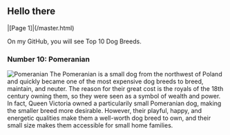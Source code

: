 ## Hello there
|[Page 1]|(/master.html)

On my GitHub, you will see Top 10 Dog Breeds.

### Number 10: Pomeranian 
![Pomeranian](https://s3.amazonaws.com/cdn-origin-etr.akc.org/wp-content/uploads/2017/11/12225627/Pomeranian-On-White-01.jpg)
The Pomeranian is a small dog from the northwest of Poland and quickly became one of the most expensive dog breeds to breed, maintain, and neuter. The reason for their great cost is the royals of the 18th century owning them, so they were seen as a symbol of wealth and power. In fact, Queen Victoria owned a particularily small Pomeranian dog, making the smaller breed more desirable. However, their playful, happy, and energetic qualities make them a well-worth dog breed to own, and their small size makes them accessible for small home families.
